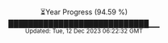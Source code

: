 <p align="center">
⏳Year Progress (94.59 %) <br>
████████████████████████████▁▁ <br>
<sub>Updated: Tue, 12 Dec 2023 06:22:32 GMT</sub>
</p>

